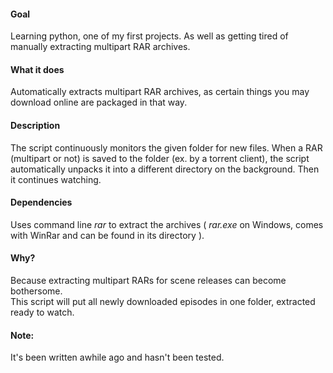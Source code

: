#### Goal

Learning python, one of my first projects. As well as getting tired of manually extracting multipart RAR archives.


#### What it does

Automatically extracts multipart RAR archives, as certain things you may download online are packaged in that way.


#### Description

The script continuously monitors the given folder for new files. 
When a RAR (multipart or not) is saved to the folder (ex. by a torrent client), 
the script automatically unpacks it into a different directory on the background. 
Then it continues watching.


#### Dependencies

Uses command line *rar* to extract the archives ( *rar.exe* on Windows, comes with WinRar and can be found in its directory ).


#### Why?

Because extracting multipart RARs for scene releases can become bothersome.  
This script will put all newly downloaded episodes in one folder, extracted ready to watch. 


#### Note:

It's been written awhile ago and hasn't been tested.
